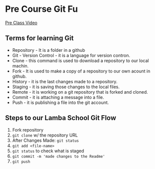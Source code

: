 # Pre Course Git Fu
[Pre Class Video](https://youtu.be/ZihgMcrHOF4)
## Terms for learning Git
 * Repository - It is a folder in a github
 * Git - Version Control - it is a language for version contron.
 * Clone - this command is used to download a repository to our local machin.
 * Fork - It is used to make a copy of a repository to our own acount in github.
 * History - it is the last changes made to a repository.
 * Staging - it is saving those changes to the local files.
 * Remote - it is working on a git repository that is forked and cloned.
 * Commit - it is attaching a message into a file.
 * Push - it is publishing a file into the git account.

## Steps to our Lamba School Git Flow
1. Fork repository
2. `git clone` w/ the repository URL 
3. After Changes Made: `git status`
4. `git add <file-name>` 
5. `git status` to check what is staged
6. `git commit -m 'made changes to the Readme'`
7. `git push`
